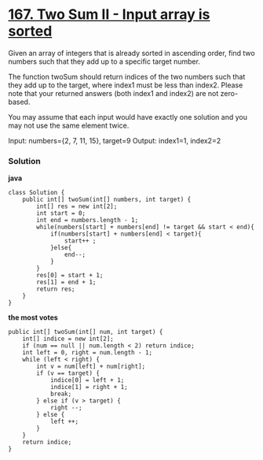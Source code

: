 # [167. Two Sum II - Input array is sorted](https://leetcode.com/problems/two-sum-ii-input-array-is-sorted/description/)

Given an array of integers that is already sorted in ascending order, find two numbers such that they add up to a specific target number.

The function twoSum should return indices of the two numbers such that they add up to the target, where index1 must be less than index2. Please note that your returned answers (both index1 and index2) are not zero-based.

You may assume that each input would have exactly one solution and you may not use the same element twice.

Input: numbers={2, 7, 11, 15}, target=9
Output: index1=1, index2=2

### Solution
**java**
```
class Solution {
    public int[] twoSum(int[] numbers, int target) {
        int[] res = new int[2];
        int start = 0;
        int end = numbers.length - 1;
        while(numbers[start] + numbers[end] != target && start < end){
            if(numbers[start] + numbers[end] < target){
                start++ ; 
            }else{
                end--;
            }
        }
        res[0] = start + 1;
        res[1] = end + 1;
        return res;
    }
}
```

**the most votes**
```
public int[] twoSum(int[] num, int target) {
    int[] indice = new int[2];
    if (num == null || num.length < 2) return indice;
    int left = 0, right = num.length - 1;
    while (left < right) {
        int v = num[left] + num[right];
        if (v == target) {
            indice[0] = left + 1;
            indice[1] = right + 1;
            break;
        } else if (v > target) {
            right --;
        } else {
            left ++;
        }
    }
    return indice;
}
```
